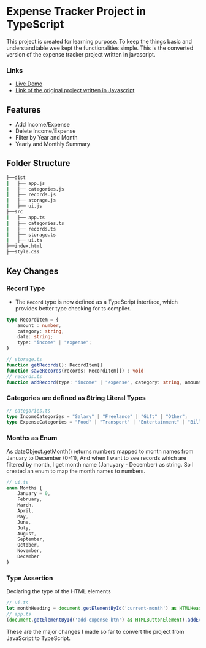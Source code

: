 # Expense Tracker Project in TypeScript

This project is created for learning purpose. To keep the things basic and understandtable wee kept the functionalities simple. This is the converted version of the expense tracker project written in javascript.

### Links
- <a href="https://sabbir-asif.github.io/exp-track-ts/"> Live Demo</a>
- <a href="https://github.com/Sabbir-Asif/exp-track">Link of the original project written in Javascript</a>

## Features

- Add Income/Expense
- Delete Income/Expense
- Filter by Year and Month
- Yearly and Monthly Summary

## Folder Structure

```bash
├──dist
|   ├── app.js
|   ├── categories.js
|   ├── records.js
|   ├── storage.js
|   ├── ui.js
├──src
|   ├── app.ts
|   ├── categories.ts
|   ├── records.ts
|   ├── storage.ts
|   ├── ui.ts
├──index.html
├──style.css

```
## Key Changes

### Record Type
- The `Record` type is now defined as a TypeScript interface, which provides better type checking for ts compiler.

```ts
type RecordItem = {
    amount : number,
    category: string,
    date: string;
    type: "income" | "expense";
}

// storage.ts
function getRecords(): RecordItem[]
function saveRecords(records: RecordItem[]) : void
// records.ts
function addRecord(type: "income" | "expense", category: string, amount: number, date: string)

```

### Categories are defined as String Literal Types

```ts
// categories.ts
type IncomeCategories = "Salary" | "Freelance" | "Gift" | "Other";
type ExpenseCategories = "Food" | "Transport" | "Entertainment" | "Bills" | "Other";

```

### Months as Enum
As dateObject.getMonth() returns numbers mapped to month names from January to December (0-11), And when I want to see records which are filtered by month, I get month name (Januyary - December) as string. So I created an enum to map the month names to numbers.

```ts
// ui.ts
enum Months {
    January = 0,
    February,
    March,
    April,
    May,
    June,
    July,
    August,
    September,
    October,
    November,
    December
}

```

### Type Assertion

Declaring the type of the HTML elements

```ts
// ui.ts
let monthHeading = document.getElementById('current-month') as HTMLHeadingElement;
// app.ts
(document.getElementById('add-expense-btn') as HTMLButtonElement).addEventListener('click', () => showPopup('expense'));

```

These are the major changes I made so far to convert the project from JavaScript to TypeScript.

